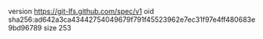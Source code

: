 version https://git-lfs.github.com/spec/v1
oid sha256:ad642a3ca43442754049679f791f45523962e7ec31f97e4ff480683e9bd96789
size 253
